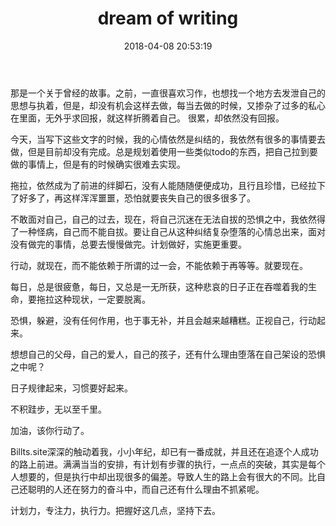 ﻿---
title: dream of writing
urlname: dream-of-writing
tags:
  - dream
categories:
  - daybreak
date: 2018-04-08 20:53:19
---
那是一个关于曾经的故事。之前，一直很喜欢习作，也想找一个地方去发泄自己的思想与执着，但是，却没有机会这样去做，每当去做的时候，又掺杂了过多的私心在里面，无外乎求回报，就这样折腾着自己。 很累，却依然没有回报。
<!-- more -->

今天，当写下这些文字的时候，我的心情依然是纠结的，我依然有很多的事情要去做，但是目前却没有完成。总是规划着使用一些类似todo的东西，把自己拉到要做的事情上，但是有的时候确实很难去实现。

拖拉，依然成为了前进的绊脚石，没有人能随随便便成功，且行且珍惜，已经拉下了好多了，再这样浑浑噩噩，恐怕就要丧失自己的很多很多了。

不敢面对自己，自己的过去，现在，将自己沉迷在无法自拔的恐惧之中，我依然得了一种怪病，自己而不能自拔。要让自己从这种纠结复杂堕落的心情总出来，面对没有做完的事情，总要去慢慢做完。计划做好，实施更重要。

行动，就现在，而不能依赖于所谓的过一会，不能依赖于再等等。就要现在。

每日，总是很疲惫，每日，又总是一无所获，这种悲哀的日子正在吞噬着我的生命，要拖拉这种现状，一定要脱离。

恐惧，躲避，没有任何作用，也于事无补，并且会越来越糟糕。正视自己，行动起来。

想想自己的父母，自己的爱人，自己的孩子，还有什么理由堕落在自己架设的恐惧之中呢？

日子规律起来，习惯要好起来。

不积跬步，无以至千里。

加油，该你行动了。

Billts.site深深的触动着我，小小年纪，却已有一番成就，并且还在追逐个人成功的路上前进。满满当当的安排，有计划有步骤的执行，一点点的突破，其实是每个人想要的，但是执行中却出现很多的偏差。导致人生的路上会有很大的不同。比自己还聪明的人还在努力的奋斗中，而自己还有什么理由不抓紧呢。

计划力，专注力，执行力。把握好这几点，坚持下去。